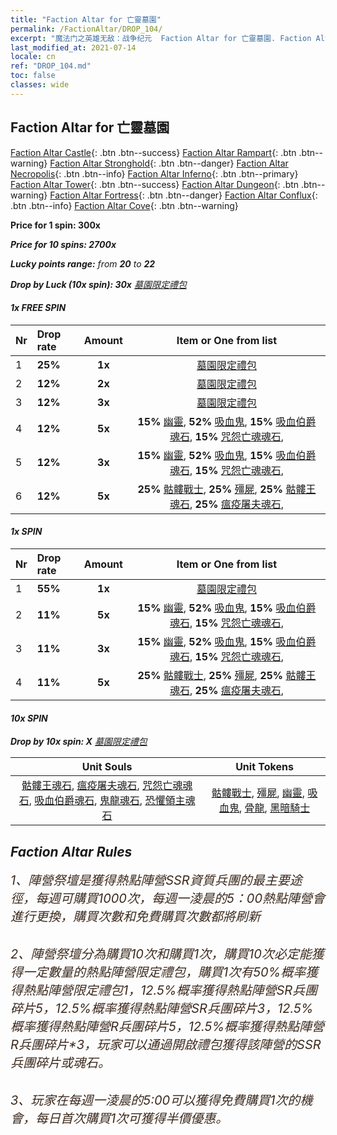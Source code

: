 ```yaml
---
title: "Faction Altar for 亡靈墓園"
permalink: /FactionAltar/DROP_104/
excerpt: "魔法门之英雄无敌：战争纪元  Faction Altar for 亡靈墓園. Faction Altar is the primary method for obtaining SSR units from the popular faction. Limited to 1,000 purchases each week. The popular faction changes at 05:00 every Monday. Purchase attempts and free purchase attempts will also reset then."
last_modified_at: 2021-07-14
locale: cn
ref: "DROP_104.md"
toc: false
classes: wide
---
```


##  Faction Altar for **亡靈墓園**

  [Faction Altar Castle](/cn/FactionAltar/DROP_101/){: .btn .btn--success} [Faction Altar Rampart](/cn/FactionAltar/DROP_102/){: .btn .btn--warning} [Faction Altar Stronghold](/cn/FactionAltar/DROP_103/){: .btn .btn--danger} [Faction Altar Necropolis](/cn/FactionAltar/DROP_104/){: .btn .btn--info} [Faction Altar Inferno](/cn/FactionAltar/DROP_105/){: .btn .btn--primary} [Faction Altar Tower](/cn/FactionAltar/DROP_106/){: .btn .btn--success} [Faction Altar Dungeon](/cn/FactionAltar/DROP_107/){: .btn .btn--warning} [Faction Altar Fortress](/cn/FactionAltar/DROP_108/){: .btn .btn--danger} [Faction Altar Conflux](/cn/FactionAltar/DROP_109/){: .btn .btn--info} [Faction Altar Cove](/cn/FactionAltar/DROP_112/){: .btn .btn--warning} 

  **Price for 1 spin: 300x** <i class="fas fa-gem"/>

  **Price for 10 spins: 2700x** <i class="fas fa-gem"/>

  **Lucky points range:** from **20** to **22**

  **Drop by Luck (10x spin): 30x** [墓園限定禮包](/cn/Items/con_2138/)

####  1x FREE SPIN 

  |    Nr    |  Drop rate  |  Amount   |   Item or One from list  |
  |:---------|:------------|:---------:|:------------------------:|
  | 1 | **25%** | **1x** | [墓園限定禮包](/cn/Items/con_2138/) |
  | 2 | **12%** | **2x** | [墓園限定禮包](/cn/Items/con_2138/) |
  | 3 | **12%** | **3x** | [墓園限定禮包](/cn/Items/con_2138/) |
  | 4 | **12%** | **5x** |  **15%** [幽靈](/cn/Items/unt_210/),  **52%** [吸血鬼](/cn/Items/unt_211/),  **15%** [吸血伯爵魂石](/cn/Items/unt_300/),  **15%** [咒怨亡魂魂石](/cn/Items/unt_299/),  |
  | 5 | **12%** | **3x** |  **15%** [幽靈](/cn/Items/unt_210/),  **52%** [吸血鬼](/cn/Items/unt_211/),  **15%** [吸血伯爵魂石](/cn/Items/unt_300/),  **15%** [咒怨亡魂魂石](/cn/Items/unt_299/),  |
  | 6 | **12%** | **5x** |  **25%** [骷髏戰士](/cn/Items/unt_208/),  **25%** [殭屍](/cn/Items/unt_209/),  **25%** [骷髏王魂石](/cn/Items/unt_297/),  **25%** [瘟疫屠夫魂石](/cn/Items/unt_298/),  |


####  1x SPIN 

  |    Nr    |  Drop rate  |  Amount   |   Item or One from list  |
  |:---------|:------------|:---------:|:------------------------:|
  | 1 | **55%** | **1x** | [墓園限定禮包](/cn/Items/con_2138/) |
  | 2 | **11%** | **5x** |  **15%** [幽靈](/cn/Items/unt_210/),  **52%** [吸血鬼](/cn/Items/unt_211/),  **15%** [吸血伯爵魂石](/cn/Items/unt_300/),  **15%** [咒怨亡魂魂石](/cn/Items/unt_299/),  |
  | 3 | **11%** | **3x** |  **15%** [幽靈](/cn/Items/unt_210/),  **52%** [吸血鬼](/cn/Items/unt_211/),  **15%** [吸血伯爵魂石](/cn/Items/unt_300/),  **15%** [咒怨亡魂魂石](/cn/Items/unt_299/),  |
  | 4 | **11%** | **5x** |  **25%** [骷髏戰士](/cn/Items/unt_208/),  **25%** [殭屍](/cn/Items/unt_209/),  **25%** [骷髏王魂石](/cn/Items/unt_297/),  **25%** [瘟疫屠夫魂石](/cn/Items/unt_298/),  |


####  10x SPIN 

  **Drop by 10x spin: X** [墓園限定禮包](/cn/Items/con_2138/)

  |    Unit Souls    |  Unit Tokens  |
  |:----------------:|:-------------:|
  | [骷髏王魂石](/cn/Items/unt_297/), [瘟疫屠夫魂石](/cn/Items/unt_298/), [咒怨亡魂魂石](/cn/Items/unt_299/), [吸血伯爵魂石](/cn/Items/unt_300/), [鬼龍魂石](/cn/Items/unt_303/), [恐懼領主魂石](/cn/Items/unt_302/) | [骷髏戰士](/cn/Items/unt_208/), [殭屍](/cn/Items/unt_209/), [幽靈](/cn/Items/unt_210/), [吸血鬼](/cn/Items/unt_211/), [骨龍](/cn/Items/unt_214/), [黑暗騎士](/cn/Items/unt_213/) |



## Faction Altar Rules

  <span style="color: #3c2a1e;font-size:20px">1、陣營祭壇是獲得熱點陣營SSR資質兵團的最主要途徑，每週可購買1000次，每週一淩晨的5：00熱點陣營會進行更換，購買次數和免費購買次數都將刷新</span><br/>

<br/>  <span style="color: #3c2a1e;font-size:20px">2、陣營祭壇分為購買10次和購買1次，購買10次必定能獲得一定數量的熱點陣營限定禮包，購買1次有50%概率獲得熱點陣營限定禮包*1，12.5%概率獲得熱點陣營SR兵團碎片*5，12.5%概率獲得熱點陣營SR兵團碎片*3，12.5%概率獲得熱點陣營R兵團碎片*5，12.5%概率獲得熱點陣營R兵團碎片*3，玩家可以通過開啟禮包獲得該陣營的SSR兵團碎片或魂石。</span>

<br/>  <span style="color: #3c2a1e;font-size:20px">3、玩家在每週一淩晨的5:00可以獲得免費購買1次的機會，每日首次購買1次可獲得半價優惠。</span><br/>

<br/>